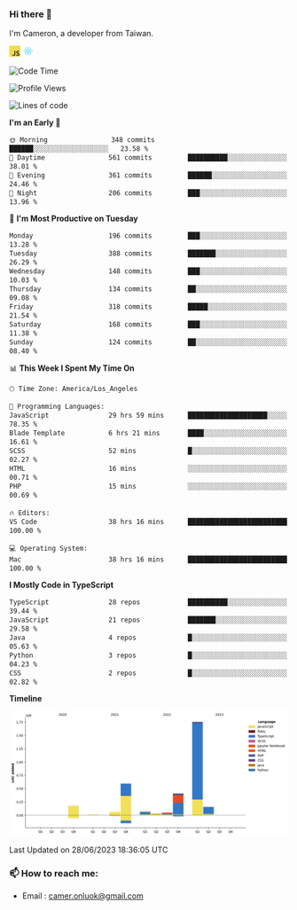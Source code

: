 ### Hi there 👋

I'm Cameron, a developer from Taiwan.


<code><img height="20" src="https://raw.githubusercontent.com/github/explore/80688e429a7d4ef2fca1e82350fe8e3517d3494d/topics/javascript/javascript.png"></code>
<code><img height="20" src="https://raw.githubusercontent.com/github/explore/80688e429a7d4ef2fca1e82350fe8e3517d3494d/topics/react/react.png"></code>



<!--START_SECTION:waka-->
![Code Time](http://img.shields.io/badge/Code%20Time-924%20hrs%2019%20mins-blue)

![Profile Views](http://img.shields.io/badge/Profile%20Views-0-blue)

![Lines of code](https://img.shields.io/badge/From%20Hello%20World%20I%27ve%20Written-3.3%20million%20lines%20of%20code-blue)

**I'm an Early 🐤** 

```text
🌞 Morning                348 commits         ██████░░░░░░░░░░░░░░░░░░░   23.58 % 
🌆 Daytime                561 commits         ██████████░░░░░░░░░░░░░░░   38.01 % 
🌃 Evening                361 commits         ██████░░░░░░░░░░░░░░░░░░░   24.46 % 
🌙 Night                  206 commits         ███░░░░░░░░░░░░░░░░░░░░░░   13.96 % 
```
📅 **I'm Most Productive on Tuesday** 

```text
Monday                   196 commits         ███░░░░░░░░░░░░░░░░░░░░░░   13.28 % 
Tuesday                  388 commits         ███████░░░░░░░░░░░░░░░░░░   26.29 % 
Wednesday                148 commits         ███░░░░░░░░░░░░░░░░░░░░░░   10.03 % 
Thursday                 134 commits         ██░░░░░░░░░░░░░░░░░░░░░░░   09.08 % 
Friday                   318 commits         █████░░░░░░░░░░░░░░░░░░░░   21.54 % 
Saturday                 168 commits         ███░░░░░░░░░░░░░░░░░░░░░░   11.38 % 
Sunday                   124 commits         ██░░░░░░░░░░░░░░░░░░░░░░░   08.40 % 
```


📊 **This Week I Spent My Time On** 

```text
🕑︎ Time Zone: America/Los_Angeles

💬 Programming Languages: 
JavaScript               29 hrs 59 mins      ████████████████████░░░░░   78.35 % 
Blade Template           6 hrs 21 mins       ████░░░░░░░░░░░░░░░░░░░░░   16.61 % 
SCSS                     52 mins             █░░░░░░░░░░░░░░░░░░░░░░░░   02.27 % 
HTML                     16 mins             ░░░░░░░░░░░░░░░░░░░░░░░░░   00.71 % 
PHP                      15 mins             ░░░░░░░░░░░░░░░░░░░░░░░░░   00.69 % 

🔥 Editors: 
VS Code                  38 hrs 16 mins      █████████████████████████   100.00 % 

💻 Operating System: 
Mac                      38 hrs 16 mins      █████████████████████████   100.00 % 
```

**I Mostly Code in TypeScript** 

```text
TypeScript               28 repos            ██████████░░░░░░░░░░░░░░░   39.44 % 
JavaScript               21 repos            ███████░░░░░░░░░░░░░░░░░░   29.58 % 
Java                     4 repos             █░░░░░░░░░░░░░░░░░░░░░░░░   05.63 % 
Python                   3 repos             █░░░░░░░░░░░░░░░░░░░░░░░░   04.23 % 
CSS                      2 repos             █░░░░░░░░░░░░░░░░░░░░░░░░   02.82 % 
```



**Timeline**

![Lines of Code chart](https://raw.githubusercontent.com/camer0nluo/camer0nluo/main/assets/bar_graph.png)


 Last Updated on 28/06/2023 18:36:05 UTC
<!--END_SECTION:waka-->

### 📫 How to reach me:
- Email : camer.onluok@gmail.com
